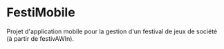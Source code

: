 # FestiMobile
Projet d'application mobile pour la gestion d'un festival de jeux de société (à partir de festivAWIn).
